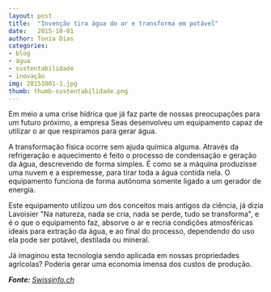 ```yaml
---
layout: post
title:  "Invenção tira água do ar e transforma em potável"
date:   2015-10-01
author: Tonia Dias
categories: 
- blog
- água
- sustentabilidade
- inovação
img: 20151001-1.jpg
thumb: thumb-sustentabilidade.png
---
```


Em meio a uma crise hídrica que já faz parte de nossas preocupações para um futuro próximo, a empresa Seas desenvolveu um equipamento capaz de utilizar o ar que respiramos para gerar água. <!--more-->

A transformação física ocorre sem ajuda química alguma. Através da refrigeração e aquecimento é feito o processo de condensação e geração da água, descrevendo de forma simples. É como se a máquina produzisse uma nuvem e a espremesse, para tirar toda a água contida nela. O equipamento funciona de forma autônoma somente ligado a um gerador de energia.

Este equipamento utilizou um dos conceitos mais antigos da ciência, já dizia Lavoisier "Na natureza, nada se cria, nada se perde, tudo se transforma", e é o que o equipamento faz, absorve o ar e recria condições atmosféricas ideais para extração da água, e ao final do processo, dependendo do uso ela pode ser potável, destilada ou mineral. 

Já imaginou esta tecnologia sendo aplicada em nossas propriedades agrícolas? Poderia gerar uma economia imensa dos custos de produção.

<i><b>Fonte: </b><a href="http://www.swissinfo.ch/por/economia/inova%C3%A7%C3%A3o_inven%C3%A7%C3%A3o-tira-%C3%A1gua-do-ar-e-transforma-em-pot%C3%A1vel/41636392">Swissinfo.ch</a></i>